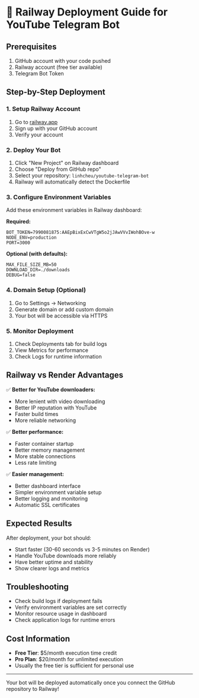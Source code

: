 # 🚂 Railway Deployment Guide for YouTube Telegram Bot

## Prerequisites
1. GitHub account with your code pushed
2. Railway account (free tier available)
3. Telegram Bot Token

## Step-by-Step Deployment

### 1. Setup Railway Account
1. Go to [railway.app](https://railway.app)
2. Sign up with your GitHub account
3. Verify your account

### 2. Deploy Your Bot
1. Click "New Project" on Railway dashboard
2. Choose "Deploy from GitHub repo"
3. Select your repository: `linhcheu/youtube-telegram-bot`
4. Railway will automatically detect the Dockerfile

### 3. Configure Environment Variables
Add these environment variables in Railway dashboard:

**Required:**
```
BOT_TOKEN=7990081875:AAEpBixExCwVTgW5o2jJAwVVvIWohBOve-w
NODE_ENV=production
PORT=3000
```

**Optional (with defaults):**
```
MAX_FILE_SIZE_MB=50
DOWNLOAD_DIR=./downloads
DEBUG=false
```

### 4. Domain Setup (Optional)
1. Go to Settings → Networking
2. Generate domain or add custom domain
3. Your bot will be accessible via HTTPS

### 5. Monitor Deployment
1. Check Deployments tab for build logs
2. View Metrics for performance
3. Check Logs for runtime information

## Railway vs Render Advantages

✅ **Better for YouTube downloaders:**
- More lenient with video downloading
- Better IP reputation with YouTube
- Faster build times
- More reliable networking

✅ **Better performance:**
- Faster container startup
- Better memory management  
- More stable connections
- Less rate limiting

✅ **Easier management:**
- Better dashboard interface
- Simpler environment variable setup
- Better logging and monitoring
- Automatic SSL certificates

## Expected Results
After deployment, your bot should:
- Start faster (30-60 seconds vs 3-5 minutes on Render)
- Handle YouTube downloads more reliably
- Have better uptime and stability
- Show clearer logs and metrics

## Troubleshooting
- Check build logs if deployment fails
- Verify environment variables are set correctly
- Monitor resource usage in dashboard
- Check application logs for runtime errors

## Cost Information
- **Free Tier**: $5/month execution time credit
- **Pro Plan**: $20/month for unlimited execution
- Usually the free tier is sufficient for personal use

---

Your bot will be deployed automatically once you connect the GitHub repository to Railway!
